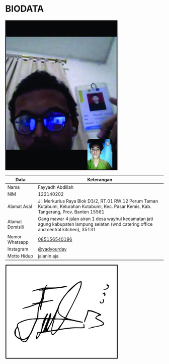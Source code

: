 # BIODATA

![Foto](202_foto.jpg)

| Data            | Keterangan |
| --------------- | ------------- |
| Nama            | Fayyadh Abdillah |
| NIM             | 122140202 |
| Alamat Asal     | Jl. Merkurius Raya Blok D3/2, RT.01 RW.12 Perum Taman Kutabumi, Kelurahan Kutabumi, Kec. Pasar Kemis, Kab. Tangerang, Prov. Banten 15561 |
| Alamat Domisili | Gang mawar 4 jalan airan 1 desa wayhui kecamatan jati agung kabupaten lampung selatan (wnd catering office and central kitchen), 35131 |
| Nomor Whatsapp  | [085156540196](https://wa.me/+6285156540196) |
| Instagram       | [@yadyourday](https://instagram.com/yadyourday) |
| Motto Hidup     | jalanin aja |

![TTD](202_ttd.jpg)
